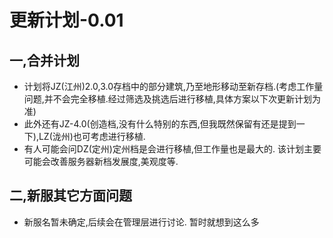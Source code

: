 # 更新计划-0.01


## 一,合并计划
- 计划将JZ(江州)2.0,3.0存档中的部分建筑,乃至地形移动至新存档.(考虑工作量问题,并不会完全移植.经过筛选及挑选后进行移植,具体方案以下次更新计划为准)
- 此外还有JZ-4.0(创造档,没有什么特别的东西,但我既然保留有还是提到一下),LZ(泷州)也可考虑进行移植.
- 有人可能会问DZ(定州)定州档是会进行移植,但工作量也是最大的.
该计划主要可能会改善服务器新档发展度,美观度等.
## 二,新服其它方面问题
- 新服名暂未确定,后续会在管理层进行讨论.
暂时就想到这么多
